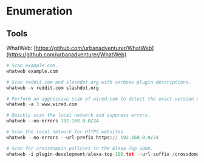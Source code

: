 # Enumeration

## Tools

WhatWeb: [https://github.com/urbanadventurer/WhatWeb](https://github.com/urbanadventurer/WhatWeb)

```python
# Scan example.com.
whatweb example.com

# Scan reddit.com and slashdot.org with verbose plugin descriptions.
whatweb -v reddit.com slashdot.org

# Perform an aggressive scan of wired.com to detect the exact version of WordPress.
whatweb -a 3 www.wired.com

# Quickly scan the local network and suppress errors.
whatweb --no-errors 192.168.0.0/24

# Scan the local network for HTTPS websites.
whatweb --no-errors --url-prefix https:// 192.168.0.0/24

# Scan for crossdomain policies in the Alexa Top 1000.
whatweb -i plugin-development/alexa-top-100.txt --url-suffix /crossdomain.xml -p crossdomain_xml
```
